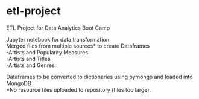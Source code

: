 # etl-project
ETL Project for Data Analytics Boot Camp  

Jupyter notebook for data transformation  
Merged files from multiple sources* to create Dataframes  
-Artists and Popularity Measures  
-Artists and Titles  
-Artists and Genres  

Dataframes to be converted to dictionaries using pymongo and loaded into MongoDB  
*No resource files uploaded to repository (files too large).
